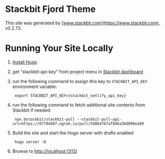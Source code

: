 # Stackbit Fjord Theme

This site was generated by [www.stackbit.com](https://www.stackbit.com), v0.2.73.

# Running Your Site Locally

1. [Install Hugo](https://gohugo.io/getting-started/quick-start/#step-1-install-hugo)

1. get "stackbit-api-key" from project menu in [Stackbit dashboard](https://app.stackbit.com/dashboard)

1. run the following command to assign this key to `STACKBIT_API_KEY` environment variable:

        export STACKBIT_API_KEY={stackbit_netlify_api_key}

1. run the following command to fetch additional site contents from Stackbit if needed:

        npx @stackbit/stackbit-pull --stackbit-pull-api-url=https://6770d487.ngrok.io/pull/5d8b47bfaf8dba3bd096ea99

1. Build the site and start the Hugo server with drafts enabled

        hugo server -D

1. Browse to [http://localhost:1313/](http://localhost:1313/)

